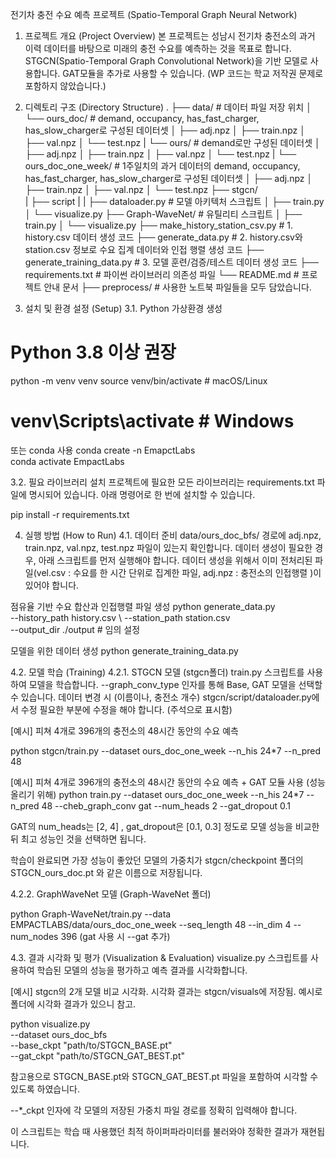 전기차 충전 수요 예측 프로젝트 (Spatio-Temporal Graph Neural Network)
1. 프로젝트 개요 (Project Overview)
본 프로젝트는 성남시 전기차 충전소의 과거 이력 데이터를 바탕으로 미래의 충전 수요를 예측하는 것을 목표로 합니다. STGCN(Spatio-Temporal Graph Convolutional Network)을 기반 모델로 사용합니다. GAT모듈을 추가로 사용할 수 있습니다. (WP 코드는 학교 저작권 문제로 포함하지 않았습니다.)

2. 디렉토리 구조 (Directory Structure)
.
├── data/                    # 데이터 파일 저장 위치
│   └── ours_doc/            # demand, occupancy, has_fast_charger, has_slow_charger로 구성된 데이터셋
│       ├── adj.npz
│       ├── train.npz
│       ├── val.npz
│       └── test.npz
|  └── ours/                 # demand로만 구성된 데이터셋
│       ├── adj.npz
│       ├── train.npz
│       ├── val.npz
│       └── test.npz
|  └── ours_doc_one_week/   # 1주일치의 과거 데이터의 demand, occupancy, has_fast_charger, has_slow_charger로 구성된 데이터셋
│       ├── adj.npz
│       ├── train.npz
│       ├── val.npz
│       └── test.npz
├── stgcn/    
|   ├── script
|   |   ├── dataloader.py           # 모델 아키텍처 스크립트
│   ├── train.py
│   └── visualize.py
├── Graph-WaveNet/                  # 유틸리티 스크립트
│   ├── train.py
│   └── visualize.py
├── make_history_station_csv.py # 1. history.csv 데이터 생성 코드
├── generate_data.py # 2. history.csv와 station.csv 정보로 수요 집계 데이터와 인접 행렬 생성 코드
├── generate_training_data.py # 3. 모델 훈련/검증/테스트 데이터 생성 코드
├── requirements.txt         # 파이썬 라이브러리 의존성 파일
└── README.md                # 프로젝트 안내 문서
├── preprocess/ # 사용한 노트북 파일들을 모두 담았습니다.    


3. 설치 및 환경 설정 (Setup)
3.1. Python 가상환경 생성
# Python 3.8 이상 권장
python -m venv venv
source venv/bin/activate  # macOS/Linux
# venv\Scripts\activate   # Windows
또는 conda 사용
conda create -n EmapctLabs  
conda activate EmpactLabs 

3.2. 필요 라이브러리 설치
프로젝트에 필요한 모든 라이브러리는 requirements.txt 파일에 명시되어 있습니다. 아래 명령어로 한 번에 설치할 수 있습니다.

pip install -r requirements.txt

4. 실행 방법 (How to Run)
4.1. 데이터 준비
data/ours_doc_bfs/ 경로에 adj.npz, train.npz, val.npz, test.npz 파일이 있는지 확인합니다. 데이터 생성이 필요한 경우, 아래 스크립트를 먼저 실행해야 합니다. 
데이터 생성을 위해서 이미 전처리된 파일(vel.csv : 수요를 한 시간 단위로 집계한 파일, adj.npz : 충전소의 인접행렬 )이 있어야 합니다.

점유율 기반 수요 합산과 인접행렬 파일 생성
python generate_data.py \
    --history_path history.csv \ 
    --station_path station.csv \
    --output_dir ./output # 임의 설정


모델을 위한 데이터 생성
python generate_training_data.py 

4.2. 모델 학습 (Training)
4.2.1. STGCN 모델 (stgcn폴더)
train.py 스크립트를 사용하여 모델을 학습합니다. --graph_conv_type 인자를 통해 Base, GAT 모델을 선택할 수 있습니다. 데이터 변경 시 (이름이나, 충전소 개수) stgcn/script/dataloader.py에서 수정 필요한 부분에 수정을 해야 합니다. (주석으로 표시함)

[예시] 피쳐 4개로 396개의 충전소의 48시간 동안의 수요 예측

python stgcn/train.py --dataset ours_doc_one_week --n_his 24*7 --n_pred 48 

[예시] 피쳐 4개로 396개의 충전소의 48시간 동안의 수요 예측 + GAT 모듈 사용 (성능 올리기 위해)
python train.py --dataset ours_doc_one_week --n_his 24*7 --n_pred 48 --cheb_graph_conv gat --num_heads 2 --gat_dropout 0.1

GAT의 num_heads는 [2, 4] , gat_dropout은 [0.1, 0.3] 정도로 모델 성능을 비교한 뒤 최고 성능인 것을 선택하면 됩니다.

학습이 완료되면 가장 성능이 좋았던 모델의 가중치가 stgcn/checkpoint 폴더의 STGCN_ours_doc.pt 와 같은 이름으로 저장됩니다.

4.2.2. GraphWaveNet 모델 (Graph-WaveNet 폴더)

python Graph-WaveNet/train.py --data EMPACTLABS/data/ours_doc_one_week --seq_length 48 --in_dim 4 --num_nodes 396 (gat 사용 시 --gat 추가)

4.3. 결과 시각화 및 평가 (Visualization & Evaluation)
visualize.py 스크립트를 사용하여 학습된 모델의 성능을 평가하고 예측 결과를 시각화합니다.

[예시] stgcn의 2개 모델 비교 시각화. 시각화 결과는 stgcn/visuals에 저장됨. 예시로 폴더에 시각화 결과가 있으니 참고.

python visualize.py \
    --dataset ours_doc_bfs \
    --base_ckpt "path/to/STGCN_BASE.pt" \
    --gat_ckpt "path/to/STGCN_GAT_BEST.pt"

참고용으로 STGCN_BASE.pt와 STGCN_GAT_BEST.pt 파일을 포함하여 시각할 수 있도록 하였습니다.

--*_ckpt 인자에 각 모델의 저장된 가중치 파일 경로를 정확히 입력해야 합니다.

이 스크립트는 학습 때 사용했던 최적 하이퍼파라미터를 불러와야 정확한 결과가 재현됩니다.


